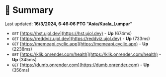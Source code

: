 # 📖 Summary
Last updated: **16/3/2024, 6:46:06 PTG "Asia/Kuala_Lumpur"**

- `GET` [https://hst.ujol.dev](https://hst.ujol.dev) - **Up** (674ms)
- `GET` [https://reddviz.ujol.dev](https://reddviz.ujol.dev) - **Up** (733ms)
- `GET` [https://memeapi.cyclic.app](https://memeapi.cyclic.app) - **Up** (2238ms)
- `GET` [https://klik.onrender.com/health](https://klik.onrender.com/health) - **Up** (345ms)
- `GET` [https://dumb.onrender.com](https://dumb.onrender.com) - **Up** (356ms)
